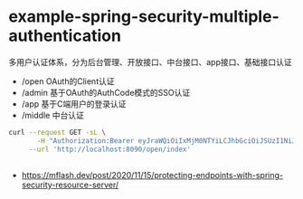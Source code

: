 # example-spring-security-multiple-authentication

多用户认证体系，分为后台管理、开放接口、中台接口、app接口、基础接口认证

- /open OAuth的Client认证
- /admin 基于OAuth的AuthCode模式的SSO认证
- /app 基于C端用户的登录认证
- /middle 中台认证


```bash
curl --request GET -sL \
       -H "Authorization:Bearer eyJraWQiOiIxMjM0NTYiLCJhbGciOiJSUzI1NiJ9.eyJzdWIiOiJleGFtcGxlIiwiYXVkIjoiZXhhbXBsZSIsIm5iZiI6MTY3MTI5NzIyMiwic2NvcGUiOlsid3JpdGUiXSwiaXNzIjoiaHR0cDovL2xvY2FsaG9zdDo5MDAwIiwiZXhwIjoxNjcxMzE4ODIyLCJpYXQiOjE2NzEyOTcyMjJ9.FvEEXiu3X4Fa1BTHwqU8eqUU9A5nkxsDeIA3QDx71XzSbj5qZdbHxfWYcH4sCiPJM8BFJq6W1JGL7Hdv3vI6ktziOvNKgXf6m64EDN9eFuitp9V1TX4wjsEAOHGSklRPukj4DgzjJocX5tJ0UOIVcDQ-dX2flNqdhJeCS107IVuTDQeIrkoxDW7LoO0diYfdDgetU2oL7q3dz4YciCUjqQuN3vTCvR5FmqxqT87bSn7sByGih6Eqy7dBLjvLH6tywL_oqFadayAY7930xiu9darQ7Baa6u2CsLcWYKFPQhpEYGwCblpXPTGDEgbkYO0HOCKREK7SttKU_sPfkzX3ig" \
     --url 'http://localhost:8090/open/index'
```


##

- https://mflash.dev/post/2020/11/15/protecting-endpoints-with-spring-security-resource-server/

